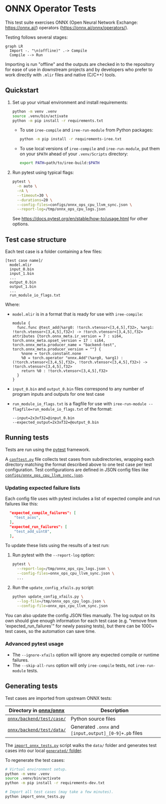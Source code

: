 # ONNX Operator Tests

This test suite exercises ONNX (Open Neural Network Exchange: https://onnx.ai/)
operators (https://onnx.ai/onnx/operators/).

Testing follows several stages:

```mermaid
graph LR
  Import -. "\n(offline)" .-> Compile
  Compile --> Run
```

Importing is run "offline" and the outputs are checked in to the repository for
ease of use in downstream projects and by developers who prefer to work directly
with `.mlir` files and native (C/C++) tools.

## Quickstart

1. Set up your virtual environment and install requirements:

    ```bash
    python -m venv .venv
    source .venv/bin/activate
    python -m pip install -r requirements.txt
    ```

    * To use `iree-compile` and `iree-run-module` from Python packages:

        ```bash
        python -m pip install -r requirements-iree.txt
        ```

    * To use local versions of `iree-compile` and `iree-run-module`, put them on
      your `$PATH` ahead of your `.venv/Scripts` directory:

        ```bash
        export PATH=path/to/iree-build:$PATH
        ```

2. Run pytest using typical flags:

    ```bash
    pytest \
      -n auto \
      -rA \
      --timeout=30 \
      --durations=20 \
      --config-files=configs/onnx_ops_cpu_llvm_sync.json \
      --report-log=/tmp/onnx_ops_cpu_logs.json
    ```

    See https://docs.pytest.org/en/stable/how-to/usage.html for other options.

## Test case structure

Each test case is a folder containing a few files:

```text
[test case name]/
  model.mlir
  input_0.bin
  input_1.bin
  ...
  output_0.bin
  output_1.bin
  ...
  run_module_io_flags.txt
```

Where:

* `model.mlir` is in a format that is ready for use with `iree-compile`:

    ```mlir
    module {
      func.func @test_add(%arg0: !torch.vtensor<[3,4,5],f32>, %arg1: !torch.vtensor<[3,4,5],f32>) -> !torch.vtensor<[3,4,5],f32> attributes {torch.onnx_meta.ir_version = 7 : si64, torch.onnx_meta.opset_version = 17 : si64, torch.onnx_meta.producer_name = "backend-test", torch.onnx_meta.producer_version = ""} {
        %none = torch.constant.none
        %0 = torch.operator "onnx.Add"(%arg0, %arg1) : (!torch.vtensor<[3,4,5],f32>, !torch.vtensor<[3,4,5],f32>) -> !torch.vtensor<[3,4,5],f32>
        return %0 : !torch.vtensor<[3,4,5],f32>
      }
    }
    ```

* `input_0.bin` and `output_0.bin` files correspond to any number of program
  inputs and outputs for one test case
* `run_module_io_flags.txt` is a flagfile for use with
  `iree-run-module --flagfile=run_module_io_flags.txt` of the format:

  ```text
  --input=2x3xf32=@input_0.bin
  --expected_output=2x3xf32=@output_0.bin
  ```

## Running tests

Tests are run using the [pytest](https://docs.pytest.org/en/stable/) framework.

A [`conftest.py`](conftest.py) file collects test cases from subdirectories,
wrapping each directory matching the format described above to one test case
per test configuration. Test configurations are defined in JSON config files
like [`configs/onnx_ops_cpu_llvm_sync.json`](./configs/onnx_ops_cpu_llvm_sync.json).

### Updating expected failure lists

Each config file uses with pytest includes a list of expected compile and run
failures like this:

```json
  "expected_compile_failures": [
    "test_acos",
  ],
  "expected_run_failures": [
    "test_add_uint8",
  ],
```

To update these lists using the results of a test run:

1. Run pytest with the `--report-log` option:

    ```bash
    pytest \
      --report-log=/tmp/onnx_ops_cpu_logs.json \
      --config-files=onnx_ops_cpu_llvm_sync.json \
      ...
    ```

2. Run the `update_config_xfails.py` script:

    ```bash
    python update_config_xfails.py \
      --log-file=/tmp/onnx_ops_cpu_logs.json \
      --config-file=onnx_ops_cpu_llvm_sync.json
    ```

You can also update the config JSON files manually. The log output on its own
should give enough information for each test case (e.g.
"remove from 'expected_run_failures'" for newly passing tests), but there can be
1000+ test cases, so the automation can save time.

### Advanced pytest usage

* The `--ignore-xfails` option will ignore any expected compile or runtime
  failures.
* The `--skip-all-runs` option will only `iree-compile` tests, not
  `iree-run-module` tests.

## Generating tests

Test cases are imported from upstream ONNX tests:

Directory in [onnx/onnx](https://github.com/onnx/onnx/) | Description
-- | --
[`onnx/backend/test/case/`](https://github.com/onnx/onnx/tree/main/onnx/backend/test/case) | Python source files
[`onnx/backend/test/data/`](https://github.com/onnx/onnx/tree/main/onnx/backend/test/data) | Generated `.onnx` and `[input,output]_[0-9]+.pb` files

The [`import_onnx_tests.py`](./onnx/import_onnx_tests.py) script walks the
`data/` folder and generates test cases into our local
[`generated/` folder](./generated/).

To regenerate the test cases:

```bash
# Virtual environment setup.
python -m venv .venv
source .venv/bin/activate
python -m pip install -r requirements-dev.txt

# Import all test cases (may take a few minutes).
python import_onnx_tests.py
```
